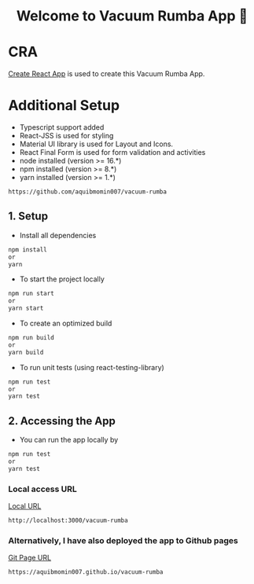 
<h1 align="center">Welcome to Vacuum Rumba App 👋</h1>

# CRA
[Create React App](https://github.com/facebook/create-react-app) is used to create this Vacuum Rumba App.

# Additional Setup
* Typescript support added
* React-JSS is used for styling
* Material UI library is used for Layout and Icons.
* React Final Form is used for form validation and activities
* node installed (version >= 16.*)
* npm installed (version >= 8.*)
* yarn installed (version >= 1.*)


```bash
https://github.com/aquibmomin007/vacuum-rumba
```

## 1. Setup
- Install all dependencies
```bash
npm install
or 
yarn
```
- To start the project locally
```bash
npm run start
or 
yarn start
```
- To create an optimized build
```bash
npm run build
or 
yarn build
```
- To run unit tests (using react-testing-library)
```bash
npm run test
or 
yarn test
```

## 2. Accessing the App
- You can run the app locally by
```bash
npm run test
or 
yarn test
```
### Local access URL
[Local URL](http://localhost:3000/vacuum-rumba) 
```bash
http://localhost:3000/vacuum-rumba
```

### Alternatively, I have also deployed the app to Github pages
[Git Page URL](https://aquibmomin007.github.io/vacuum-rumba) 
```bash
https://aquibmomin007.github.io/vacuum-rumba
```